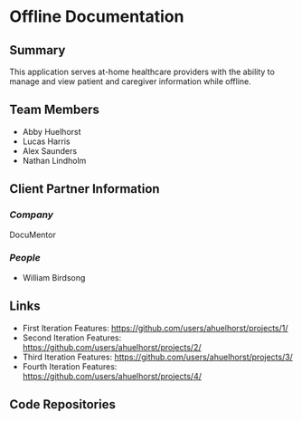 # Offline Documentation

## Summary

This application serves at-home healthcare providers with the ability to manage and view patient and caregiver information while offline. 

## Team Members
  * Abby Huelhorst
  * Lucas Harris
  * Alex Saunders
  * Nathan Lindholm

## Client Partner Information

### *Company*
DocuMentor

### *People*
* William Birdsong


## Links
* First Iteration Features: https://github.com/users/ahuelhorst/projects/1/
* Second Iteration Features: https://github.com/users/ahuelhorst/projects/2/
* Third Iteration Features: https://github.com/users/ahuelhorst/projects/3/
* Fourth Iteration Features: https://github.com/users/ahuelhorst/projects/4/

## Code Repositories
